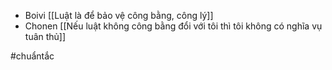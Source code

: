 - Boivi [[Luật là để bảo vệ công bằng, công lý]]
- Chonen [[Nếu luật không công bằng đổi với tôi thì tôi không có nghĩa vụ tuân thủ]]

#chuẩntắc
